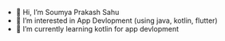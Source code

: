 - 👋 Hi, I’m Soumya Prakash Sahu
- 👀 I’m interested in App Devlopment (using java, kotlin, flutter)
- 🌱 I’m currently learning kotlin for app devlopment
